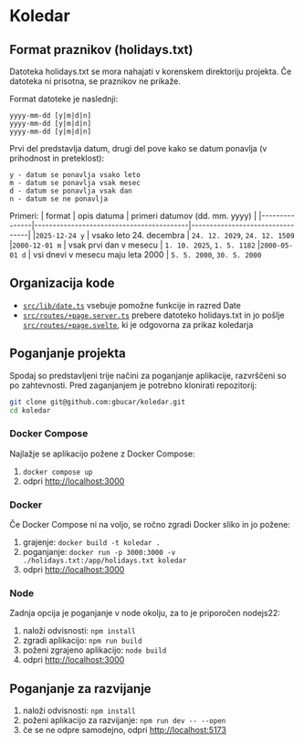 # Koledar

## Format praznikov (holidays.txt)
Datoteka holidays.txt se mora nahajati v korenskem direktoriju projekta.
Če datoteka ni prisotna, se praznikov ne prikaže.

Format datoteke je naslednji:

```
yyyy-mm-dd [y|m|d|n]
yyyy-mm-dd [y|m|d|n]
yyyy-mm-dd [y|m|d|n]
```

Prvi del predstavlja datum, drugi del pove kako se datum ponavlja (v prihodnost in preteklost):

```
y - datum se ponavlja vsako leto
m - datum se ponavlja vsak mesec
d - datum se ponavlja vsak dan
n - datum se ne ponavlja
```

Primeri:
| format        | opis datuma                              | primeri datumov (dd. mm. yyyy)  |
|---------------|------------------------------------------|---------------------------------|
|`2025-12-24 y` | vsako leto 24. decembra                  | `24. 12. 2029`, `24. 12. 1509`
|`2000-12-01 m` | vsak prvi dan v mesecu                   | `1. 10. 2025`, `1. 5. 1182`
|`2000-05-01 d` | vsi dnevi v mesecu maju leta 2000        | `5. 5. 2000`, `30. 5. 2000`

## Organizacija kode
- [`src/lib/date.ts`](`src/lib/date.ts`) vsebuje pomožne funkcije in razred Date
- [`src/routes/+page.server.ts`](`src/routes/+page.server.ts`) prebere datoteko holidays.txt in jo pošlje [`src/routes/+page.svelte`](`src/routes/+page.svelte`), ki je odgovorna za prikaz koledarja

## Poganjanje projekta
Spodaj so predstavljeni trije načini za poganjanje aplikacije, razvrščeni so po zahtevnosti.
Pred zaganjanjem je potrebno klonirati repozitorij:
```bash
git clone git@github.com:gbucar/koledar.git
cd koledar
```

### Docker Compose
Najlažje se aplikacijo požene z Docker Compose:
1. `docker compose up`
2. odpri [http://localhost:3000](http://localhost:3000)

### Docker
Če Docker Compose ni na voljo, se ročno zgradi Docker sliko in jo požene:
1. grajenje: `docker build -t koledar .`
2. poganjanje: `docker run -p 3000:3000 -v ./holidays.txt:/app/holidays.txt koledar`
3. odpri [http://localhost:3000](http://localhost:3000)

### Node
Zadnja opcija je poganjanje v node okolju, za to je priporočen nodejs22:
1. naloži odvisnosti: `npm install`
2. zgradi aplikacijo: `npm run build`
3. poženi zgrajeno aplikacijo: `node build`
4. odpri [http://localhost:3000](http://localhost:3000)

## Poganjanje za razvijanje
1. naloži odvisnosti: `npm install`
2. poženi aplikacijo za razvijanje: `npm run dev -- --open`
3. če se ne odpre samodejno, odpri [http://localhost:5173](http://localhost:5173)
